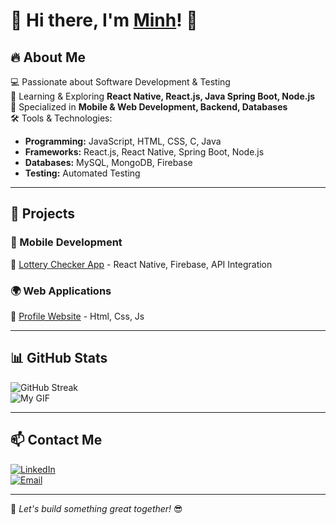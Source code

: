 # 👋 Hi there, I'm [Minh](https://nguyenminh183.github.io/profile_minh/)! 🚀  

## 🔥 About Me  
💻 Passionate about Software Development & Testing  
🌱 Learning & Exploring **React Native, React.js, Java Spring Boot, Node.js**  
🎯 Specialized in **Mobile & Web Development, Backend, Databases**  
🛠️ Tools & Technologies:  
  - **Programming:** JavaScript, HTML, CSS, C, Java 
  - **Frameworks:** React.js, React Native, Spring Boot, Node.js  
  - **Databases:** MySQL, MongoDB, Firebase  
  - **Testing:** Automated Testing  

---

## 🚀 Projects  
### 📱 Mobile Development  
🔹 [Lottery Checker App](https://github.com/nguyenminh183/DoSo) - React Native, Firebase, API Integration  

### 🌍 Web Applications  
🔹 [Profile Website](https://github.com/nguyenminh183/profile_minh) - Html, Css, Js   

---

## 📊 GitHub Stats  
![GitHub Streak](https://github-readme-streak-stats.herokuapp.com/?user=anusername&theme=dark)  
![My GIF](https://media.giphy.com/media/xT9IgzoKnwFNmISR8I/giphy.gif)

---

## 📫 Contact Me  
[![LinkedIn](https://img.shields.io/badge/LinkedIn-Connect-blue?style=flat&logo=linkedin)](https://www.linkedin.com/in/minh-nguyen-485248334)  
[![Email](https://img.shields.io/badge/Email-Contact-red?style=flat&logo=gmail)](mailto:nndminh03@gmail.com)

---
🚀 *Let's build something great together!* 😎  

